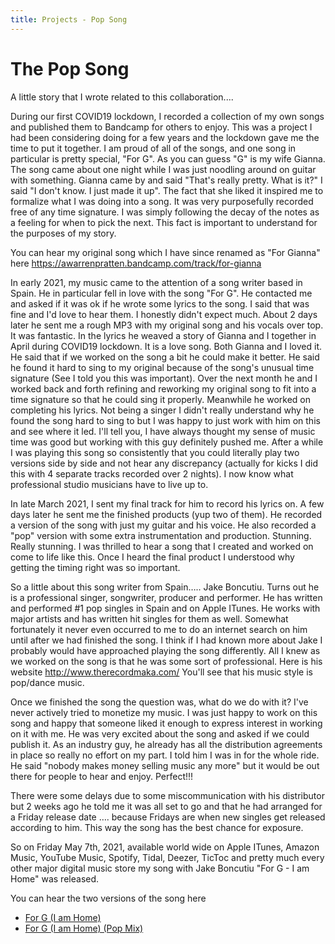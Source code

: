 ```yaml
---
title: Projects - Pop Song 
---
```


# The Pop Song

A little story that I wrote related to this collaboration....

During our first COVID19 lockdown, I recorded a collection of my own songs and published them to Bandcamp for others to enjoy.   This was a project I had been considering doing for a few years and the lockdown gave me the time to put it together.  I am proud of all of the songs, and one song in particular is pretty special,  "For G".   As you can guess "G" is my wife Gianna.  The song came about one night while I was just noodling around on guitar with something.  Gianna came by and said "That's really pretty.  What is it?"  I said "I don't know.  I just made it up".   The fact that she liked it inspired me to formalize what I was doing into a song.    It was very purposefully recorded free of any time signature.  I was simply following the decay of the notes as a feeling for when to pick the next.  This fact is important to understand for the purposes of my story.
 
You can hear my original song which I have since renamed as "For Gianna" here https://awarrenpratten.bandcamp.com/track/for-gianna

In early 2021, my music came to the attention of a song writer based in Spain.  He in particular fell in love with the song "For G".  He contacted me and asked if it was ok if he wrote some lyrics to the song.  I said that was fine and I'd love to hear them.   I honestly didn't expect much.   About 2 days later he sent me a rough MP3 with my original song and his vocals over top.   It was fantastic.  In the lyrics he weaved a story of Gianna and I together in April during COVID19 lockdown.   It is a love song.   Both Gianna and I loved it.   He said that if we worked on the song a bit he could make it better.  He said he found it hard to sing to my original because of the song's unusual time signature (See I told you this was important).   Over the next month he and I worked back and forth refining and reworking my original song to fit into a time signature so that he could sing it properly.  Meanwhile he worked on completing his lyrics.    Not being a singer I didn't really understand why he found the song hard to sing to but I was happy to just work with him on this and see where it led.   I'll tell you, I have always thought my sense of music time was good but working with this guy definitely pushed me.   After a while I was playing this song so consistently that you could literally play two versions side by side and not hear any discrepancy (actually for kicks I did this with 4 separate tracks recorded over 2 nights).   I now know what professional studio musicians have to live up to.

In late March 2021, I sent my final track for him to record his lyrics on.    A few days later he sent me the finished products (yup two of them).   He recorded a version of the song with just my guitar and his voice.   He also recorded a "pop" version with some extra instrumentation and production.   Stunning.  Really stunning.  I was thrilled to hear a song that I created and worked on come to life like this.   Once I heard the final product I understood why getting the timing right was so important.

So a little about this song writer from Spain….. Jake Boncutiu.  Turns out he is a professional singer, songwriter, producer and performer.   He has written and performed #1 pop singles in Spain and on Apple ITunes.   He works with major artists and has written hit singles for them as well.   Somewhat fortunately it never even occurred to me to do an internet search on him until after we had finished the song.  I think if I had known more about Jake I probably would have approached playing the song differently.  All I knew as we worked on the song is that he was some sort of professional.   Here is his website http://www.therecordmaka.com/  You'll see that his music style is pop/dance music.

Once we finished the song the question was, what do we do with it?   I've never actively tried to monetize my music.  I was just happy to work on this song and happy that someone liked it enough to express interest in working on it with me.   He was very excited about the song and asked if we could publish it.   As an industry guy, he already has all the distribution agreements in place so really no effort on my part.   I told him I was in for the whole ride.  He said "nobody makes money selling music any more" but it would be out there for people to hear and enjoy.  Perfect!!!

There were some delays due to some miscommunication with his distributor but 2 weeks ago he told me it was all set to go and that he had arranged for a Friday release date ….  because Fridays are when new singles get released according to him.  This way the song has the best chance for exposure.

So on Friday May 7th, 2021, available world wide on Apple ITunes, Amazon Music, YouTube Music, Spotify, Tidal, Deezer, TicToc and pretty much every other major digital music store my song with Jake Boncutiu "For G - I am Home" was released.

You can hear the two versions of the song here
* [For G (I am Home)](https://youtu.be/utNoUqULuHY)
* [For G (I am Home) (Pop Mix)](https://youtu.be/Z7qchi_8WZw)

